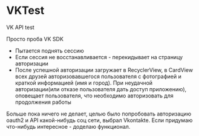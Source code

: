 # VKTest
VK API test

Просто проба VK SDK 
- Пытается поднять сессию
- Если сессия не восстанавливается - перекидывает на страницу авторизации
- После успешной авторизации загружает в RecyclerView, в CardView всех друзей авторизовавшегося пользователя с фотографией и краткой информацией (имя и город). При неудачной авторизации(или отказе пользователя дать доступ приложению), оповещает пользователя, что необходимо авторизовать для продолжения работы

Больше пока ничего не делает, целью было попробовать авторизацию oauth2 и API какой-нибудь соц сети, выбрал Vkontakte. 
Если придумаю что-нибудь интересное - доделаю функционал.
